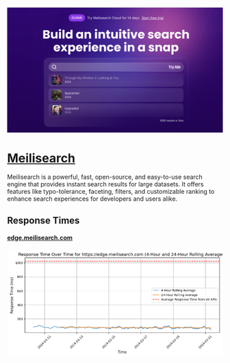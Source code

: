 [![Visit Meilisearch](imagePreview.png)](https://www.meilisearch.com)

# [Meilisearch](https://www.meilisearch.com)

Meilisearch is a powerful, fast, open-source, and easy-to-use search engine that provides instant search results for large datasets. It offers features like typo-tolerance, faceting, filters, and customizable ranking to enhance search experiences for developers and users alike.

## Response Times

#### [edge.meilisearch.com](https://edge.meilisearch.com)

![edge.meilisearch.com](response-time-charts/656467652e6d65696c697365617263682e636f6d.png)
